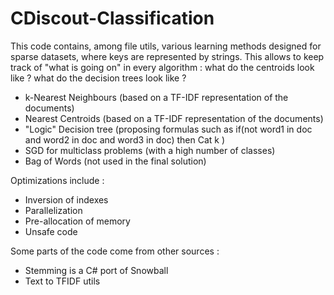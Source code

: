 # CDiscout-Classification

This code contains, among file utils, various learning methods designed for sparse datasets, where keys are represented by strings. This allows to keep track of "what is going on" in every algorithm : what do the centroids look like ? what do the decision trees look like ?

- k-Nearest Neighbours (based on a TF-IDF representation of the documents)
- Nearest Centroids (based on a TF-IDF representation of the documents)
- "Logic" Decision tree (proposing formulas such as if(not word1 in doc and word2 in doc and word3 in doc) then Cat k )
- SGD for multiclass problems (with a high number of classes)
- Bag of Words (not used in the final solution)
 
Optimizations include :
- Inversion of indexes
- Parallelization
- Pre-allocation of memory
- Unsafe code
 
Some parts of the code come from other sources :
- Stemming is a C# port of Snowball
- Text to TFIDF utils 
